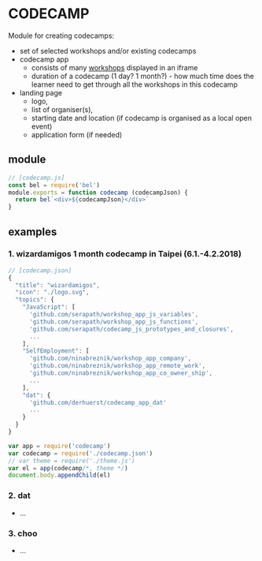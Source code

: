 # CODECAMP
Module for creating codecamps:
* set of selected workshops and/or existing codecamps
* codecamp app
  * consists of many [workshops](https://github.com/wizardamigos/workshop/blob/master/README.md) displayed in an iframe
  * duration of a codecamp (1 day? 1 month?) - how much time does the learner need to get through all the workshops in this codecamp
* landing page
  * logo, 
  * list of organiser(s), 
  * starting date and location (if codecamp is organised as a local open event)
  * application form (if needed)

## module
```javascript
// [codecamp.js]
const bel = require('bel')
module.exports = function codecamp (codecampJson) {
  return bel`<div>${codecampJson}</div>`
}
```

## examples
### 1. wizardamigos 1 month codecamp in Taipei (6.1.-4.2.2018)
```javascript
// [codecamp.json]
{
  "title": "wizardamigos",
  "icon": "./logo.svg",
  "topics": {
    "JavaScript": [
      'github.com/serapath/workshop_app_js_variables',
      'github.com/serapath/workshop_app_js_functions',
      'github.com/serapath/codecamp_js_prototypes_and_closures',
      ...
    ],
    "SelfEmployment": [
      'github.com/ninabreznik/workshop_app_company',
      'github.com/ninabreznik/workshop_app_remote_work',
      'github.com/ninabreznik/workshop_app_co_owner_ship',
      ...
    ],
    "dat": {
      'github.com/derhuerst/codecamp_app_dat'
      ...
    }
  }
}
```
```javascript
var app = require('codecamp')
var codecamp = require('./codecamp.json')
// var theme = require('./theme.js')
var el = app(codecamp/*, theme */)
document.body.appendChild(el)
```
### 2. dat
* ...

### 3. choo
* ...
